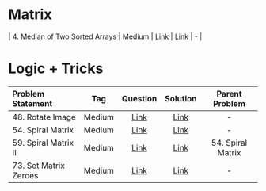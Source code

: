# Matrix

| 4. Median of Two Sorted Arrays | Medium  | [Link]() | [Link]() | - |


# Logic + Tricks
| Problem Statement                                          | Tag   |  Question  | Solution  | Parent Problem        |
| :------------------------------------------------------    | :---: | :-------:  | :-------: | :----------------:    |
| 48. Rotate Image | Medium  | [Link](https://leetcode.com/problems/rotate-image/) | [Link](https://github.com/aatman-24/DSA/blob/main/LeetCode/Medium/48.%20Rotate%20Image.cpp) | - |
| 54. Spiral Matrix | Medium  | [Link](https://leetcode.com/problems/spiral-matrix/) | [Link](https://github.com/aatman-24/DSA/blob/main/LeetCode/Medium/54.%20Spiral%20Matrix.cpp) | - |
| 59. Spiral Matrix II | Medium  | [Link](https://leetcode.com/problems/spiral-matrix-ii/) | [Link](https://github.com/aatman-24/DSA/blob/main/LeetCode/Medium/59.%20Spiral%20Matrix%20II.cpp) | 54. Spiral Matrix|
| 73. Set Matrix Zeroes | Medium  | [Link](https://leetcode.com/problems/set-matrix-zeroes/) | [Link](https://github.com/aatman-24/DSA/blob/main/LeetCode/Medium/73.%20Set%20Matrix%20Zeroes.cpp) | - |
